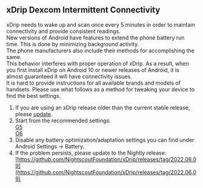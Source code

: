 ## xDrip Dexcom Intermittent Connectivity  
  
xDrip needs to wake up and scan once every 5 minutes in order to maintain connectivity and provide consistent readings.  
New versions of Android have features to extend the phone battery run time.  This is done by minimizing background activity.  
The phone manufacturers also include their methods for accomplishing the same.  
This behavior interferes with proper operation of xDrip.  As a result, when you first install xDrip on Android 10 or newer releases of Android, it is almost guaranteed it will have connectivity issues.  
It is hard to provide instructions for all available brands and models of handsets.  Please use what follows as a method for tweaking your device to find the best settings.  

1. If you are using an xDrip release older than the current stable release, please [update](./Updates.md).  
2. Start from the recommended settings:  
[G5](./G5-Recommended-Settings.md)  
[G6](./G6-Recommended-Settings.md)    
3. Disable any battery optimization/adaptation settings you can find under Android Settings -> Battery.  
4. If the problem persists, please update to the Nightly release: [https://github.com/NightscoutFoundation/xDrip/releases/tag/2022.06.09](https://github.com/NightscoutFoundation/xDrip/releases/tag/2022.06.09)  

